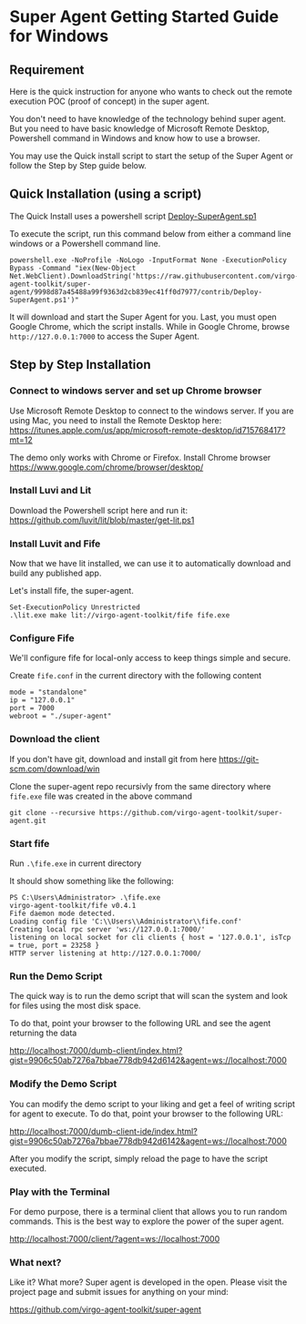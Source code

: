 # Super Agent Getting Started Guide for Windows

## Requirement

Here is the quick instruction for anyone who wants to check out the remote execution POC (proof of concept) in the super agent.

You don't need to have knowledge of the technology behind super agent. But you need to have basic knowledge of Microsoft Remote Desktop, Powershell command in Windows and know how to use a browser.

You may use the Quick install script to start the setup of the Super Agent or follow the Step by Step guide below.

## Quick Installation (using a script)

The Quick Install uses a powershell script [Deploy-SuperAgent.sp1](https://github.com/virgo-agent-toolkit/super-agent/blob/9998d87a45488a99f9363d2cb839ec41ff0d7977/contrib/Deploy-SuperAgent.ps1)

To execute the script, run this command below from either a command line windows or a Powershell command line.

```
powershell.exe -NoProfile -NoLogo -InputFormat None -ExecutionPolicy Bypass -Command "iex(New-Object Net.WebClient).DownloadString('https://raw.githubusercontent.com/virgo-agent-toolkit/super-agent/9998d87a45488a99f9363d2cb839ec41ff0d7977/contrib/Deploy-SuperAgent.ps1')"
```

It will download and start the Super Agent for you. 
Last, you must open Google Chrome, which the script installs. While in Google Chrome, browse `http://127.0.0.1:7000` to access the Super Agent. 


## Step by Step Installation


### Connect to windows server and set up Chrome browser

Use Microsoft Remote Desktop to connect to the windows server.  If you are using Mac, you need to install the Remote Desktop here: https://itunes.apple.com/us/app/microsoft-remote-desktop/id715768417?mt=12

The demo only works with Chrome or Firefox. Install Chrome browser <https://www.google.com/chrome/browser/desktop/>

### Install Luvi and Lit

Download the Powershell script here and run it: <https://github.com/luvit/lit/blob/master/get-lit.ps1>

### Install Luvit and Fife

Now that we have lit installed, we can use it to automatically download and build any published app.

Let's install fife, the super-agent.

```
Set-ExecutionPolicy Unrestricted
.\lit.exe make lit://virgo-agent-toolkit/fife fife.exe
```

### Configure Fife

We'll configure fife for local-only access to keep things simple and secure.

Create `fife.conf` in the current directory with the following content

```
mode = "standalone"
ip = "127.0.0.1"
port = 7000
webroot = "./super-agent"
```

### Download the client

If you don't have git, download and install git from here <https://git-scm.com/download/win>

Clone the super-agent repo recursivly from the same directory where `fife.exe` file was created in the above command

```
git clone --recursive https://github.com/virgo-agent-toolkit/super-agent.git
```

### Start fife

Run `.\fife.exe` in current directory

It should show something like the following:

```
PS C:\Users\Administrator> .\fife.exe
virgo-agent-toolkit/fife v0.4.1
Fife daemon mode detected.
Loading config file 'C:\\Users\\Administrator\\fife.conf'
Creating local rpc server 'ws://127.0.0.1:7000/'
listening on local socket for cli clients { host = '127.0.0.1', isTcp = true, port = 23258 }
HTTP server listening at http://127.0.0.1:7000/
```

### Run the Demo Script

The quick way is to run the demo script that will scan the system and look for files using the most disk space.

To do that, point your browser to the following URL and see the agent returning the data

<http://localhost:7000/dumb-client/index.html?gist=9906c50ab7276a7bbae778db942d6142&agent=ws://localhost:7000>

### Modify the Demo Script

You can modify the demo script to your liking and get a feel of writing script for agent to execute. To do that, point your browser to the following URL:

<http://localhost:7000/dumb-client-ide/index.html?gist=9906c50ab7276a7bbae778db942d6142&agent=ws://localhost:7000>

After you modify the script, simply reload the page to have the script executed.

### Play with the Terminal

For demo purpose, there is a terminal client that allows you to run random commands. This is the best way to explore the power of the super agent.

<http://localhost:7000/client/?agent=ws://localhost:7000>

### What next?

Like it? What more? Super agent is developed in the open.  Please visit the project page and submit issues for anything on your mind: 

<https://github.com/virgo-agent-toolkit/super-agent>